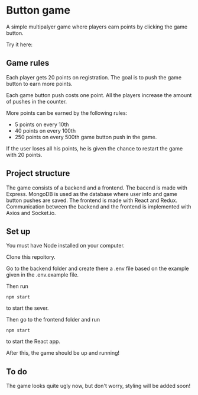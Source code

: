 # Button game

A simple multipalyer game where players earn points by clicking the game button.

Try it here: 

## Game rules

Each player gets 20 points on registration. The goal is to push the game button to earn more points.

Each game button push costs one point. All the players increase the amount of pushes in the counter.

More points can be earned by the following rules:

- 5 points on every 10th
- 40 points on every 100th
- 250 points on every 500th game button push in the game.

If the user loses all his points, he is given the chance to restart the game with 20 points.

## Project structure

The game consists of a backend and a frontend. The bacend is made with Express. MongoDB is used as the database where user info and game button pushes are saved.  The frontend is made with React and Redux. Communication between the backend and the frontend is implemented with Axios and Socket.io.

## Set up

You must have Node installed on your computer.

Clone this repoitory.

Go to the backend folder and create there a .env file based on the example given in the .env.example file.

Then run 
```
npm start
```
to start the sever.

Then go to the frontend folder and run
```
npm start
```
to start the React app.

After this, the game should be up and running!

## To do

The game looks quite ugly now, but don't worry, styling will be added soon!
